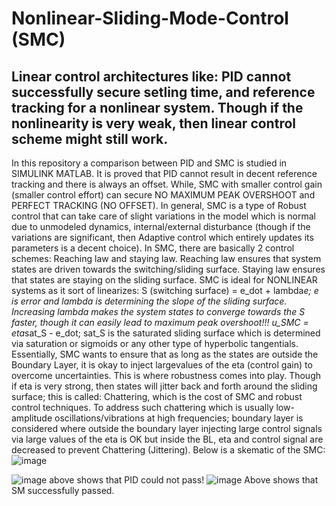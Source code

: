 # Nonlinear-Sliding-Mode-Control (SMC)
Linear control architectures like: PID cannot successfully secure setling time, and reference tracking for a nonlinear system. Though if the nonlinearity is very weak, then linear control scheme might still work. 
---
In this repository a comparison between PID and SMC is studied in SIMULINK MATLAB. 
It is proved that PID cannot result in decent reference tracking and there is always an offset. While, SMC with smaller control gain (smaller control effort) can secure NO MAXIMUM PEAK OVERSHOOT and PERFECT TRACKING (NO OFFSET). 
In general, SMC is a type of Robust control that can take care of slight variations in the model which is normal due to unmodeled dynamics, internal/external disturbance (though if the variations are significant, then Adaptive control which entirely updates its parameters is a decent choice). 
In SMC, there are basically 2 control schemes: Reaching law and staying law. Reaching law ensures that system states are driven towards the switching/sliding surface. Staying law ensures that states are staying on the sliding surface. SMC is ideal for NONLINEAR systems as it sort of linearizes:
S (switching surface) = e_dot + lambda*e; e is error and lambda is determining the slope of the sliding surface. Increasing lambda makes the system states to converge towards the S faster, though it can easily lead to maximum peak overshoot!!! 
u_SMC = eta*sat_S - e_dot; sat_S is the saturated sliding surface which is determined via saturation or sigmoids or any other type of hyperbolic tangentials. Essentially, SMC wants to ensure that as long as the states are outside the Boundary Layer, it is okay to inject largevalues
of the eta (control gain) to overcome uncertainties. This is where robustness comes into play. Though if eta is very strong, then states will jitter back and forth around the sliding surface; this is called: Chattering, which is the cost of SMC and robust control techniques.
To address such chattering which is usually low-amplitude oscillations/vibrations at high frequencies; boundary layer is considered where outside the boundary layer injecting large control signals via large values of the eta is OK but inside the BL, eta and control signal are decreased to prevent
Chattering (Jittering). 
Below is a skematic of the SMC: 
![image](https://github.com/user-attachments/assets/ceb97d81-430f-44da-a93f-b07b072ddb60)


![image](https://github.com/user-attachments/assets/518d8242-daad-46ad-8680-897d2cfb1334)
above shows that PID could not pass! 
![image](https://github.com/user-attachments/assets/5f2fc032-53ac-4f96-973e-b88fc0d54d96)
Above shows that SM successfully passed. 
